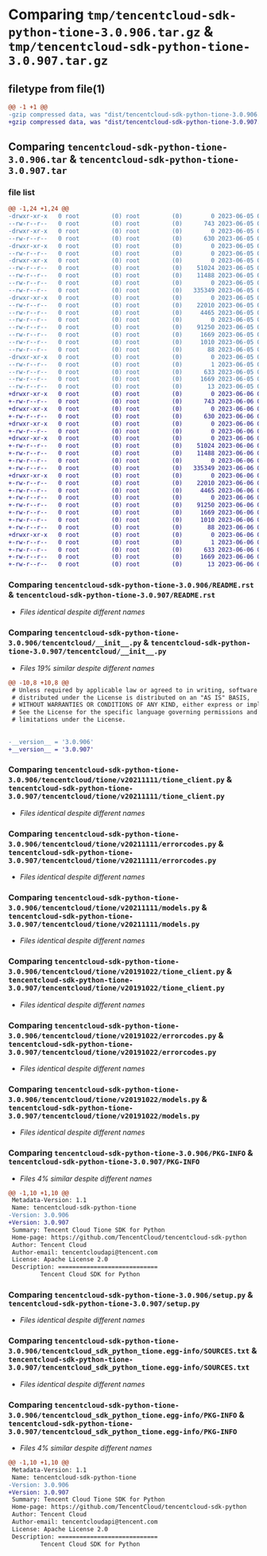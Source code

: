 # Comparing `tmp/tencentcloud-sdk-python-tione-3.0.906.tar.gz` & `tmp/tencentcloud-sdk-python-tione-3.0.907.tar.gz`

## filetype from file(1)

```diff
@@ -1 +1 @@
-gzip compressed data, was "dist/tencentcloud-sdk-python-tione-3.0.906.tar", last modified: Mon Jun  5 00:44:39 2023, max compression
+gzip compressed data, was "dist/tencentcloud-sdk-python-tione-3.0.907.tar", last modified: Tue Jun  6 02:37:25 2023, max compression
```

## Comparing `tencentcloud-sdk-python-tione-3.0.906.tar` & `tencentcloud-sdk-python-tione-3.0.907.tar`

### file list

```diff
@@ -1,24 +1,24 @@
-drwxr-xr-x   0 root         (0) root         (0)        0 2023-06-05 00:44:39.000000 tencentcloud-sdk-python-tione-3.0.906/
--rw-r--r--   0 root         (0) root         (0)      743 2023-06-05 00:44:39.000000 tencentcloud-sdk-python-tione-3.0.906/README.rst
-drwxr-xr-x   0 root         (0) root         (0)        0 2023-06-05 00:44:39.000000 tencentcloud-sdk-python-tione-3.0.906/tencentcloud/
--rw-r--r--   0 root         (0) root         (0)      630 2023-06-05 00:44:39.000000 tencentcloud-sdk-python-tione-3.0.906/tencentcloud/__init__.py
-drwxr-xr-x   0 root         (0) root         (0)        0 2023-06-05 00:44:39.000000 tencentcloud-sdk-python-tione-3.0.906/tencentcloud/tione/
--rw-r--r--   0 root         (0) root         (0)        0 2023-06-05 00:44:39.000000 tencentcloud-sdk-python-tione-3.0.906/tencentcloud/tione/__init__.py
-drwxr-xr-x   0 root         (0) root         (0)        0 2023-06-05 00:44:39.000000 tencentcloud-sdk-python-tione-3.0.906/tencentcloud/tione/v20211111/
--rw-r--r--   0 root         (0) root         (0)    51024 2023-06-05 00:44:39.000000 tencentcloud-sdk-python-tione-3.0.906/tencentcloud/tione/v20211111/tione_client.py
--rw-r--r--   0 root         (0) root         (0)    11488 2023-06-05 00:44:39.000000 tencentcloud-sdk-python-tione-3.0.906/tencentcloud/tione/v20211111/errorcodes.py
--rw-r--r--   0 root         (0) root         (0)        0 2023-06-05 00:44:39.000000 tencentcloud-sdk-python-tione-3.0.906/tencentcloud/tione/v20211111/__init__.py
--rw-r--r--   0 root         (0) root         (0)   335349 2023-06-05 00:44:39.000000 tencentcloud-sdk-python-tione-3.0.906/tencentcloud/tione/v20211111/models.py
-drwxr-xr-x   0 root         (0) root         (0)        0 2023-06-05 00:44:39.000000 tencentcloud-sdk-python-tione-3.0.906/tencentcloud/tione/v20191022/
--rw-r--r--   0 root         (0) root         (0)    22010 2023-06-05 00:44:39.000000 tencentcloud-sdk-python-tione-3.0.906/tencentcloud/tione/v20191022/tione_client.py
--rw-r--r--   0 root         (0) root         (0)     4465 2023-06-05 00:44:39.000000 tencentcloud-sdk-python-tione-3.0.906/tencentcloud/tione/v20191022/errorcodes.py
--rw-r--r--   0 root         (0) root         (0)        0 2023-06-05 00:44:39.000000 tencentcloud-sdk-python-tione-3.0.906/tencentcloud/tione/v20191022/__init__.py
--rw-r--r--   0 root         (0) root         (0)    91250 2023-06-05 00:44:39.000000 tencentcloud-sdk-python-tione-3.0.906/tencentcloud/tione/v20191022/models.py
--rw-r--r--   0 root         (0) root         (0)     1669 2023-06-05 00:44:39.000000 tencentcloud-sdk-python-tione-3.0.906/PKG-INFO
--rw-r--r--   0 root         (0) root         (0)     1010 2023-06-05 00:44:39.000000 tencentcloud-sdk-python-tione-3.0.906/setup.py
--rw-r--r--   0 root         (0) root         (0)       88 2023-06-05 00:44:39.000000 tencentcloud-sdk-python-tione-3.0.906/setup.cfg
-drwxr-xr-x   0 root         (0) root         (0)        0 2023-06-05 00:44:39.000000 tencentcloud-sdk-python-tione-3.0.906/tencentcloud_sdk_python_tione.egg-info/
--rw-r--r--   0 root         (0) root         (0)        1 2023-06-05 00:44:39.000000 tencentcloud-sdk-python-tione-3.0.906/tencentcloud_sdk_python_tione.egg-info/dependency_links.txt
--rw-r--r--   0 root         (0) root         (0)      633 2023-06-05 00:44:39.000000 tencentcloud-sdk-python-tione-3.0.906/tencentcloud_sdk_python_tione.egg-info/SOURCES.txt
--rw-r--r--   0 root         (0) root         (0)     1669 2023-06-05 00:44:39.000000 tencentcloud-sdk-python-tione-3.0.906/tencentcloud_sdk_python_tione.egg-info/PKG-INFO
--rw-r--r--   0 root         (0) root         (0)       13 2023-06-05 00:44:39.000000 tencentcloud-sdk-python-tione-3.0.906/tencentcloud_sdk_python_tione.egg-info/top_level.txt
+drwxr-xr-x   0 root         (0) root         (0)        0 2023-06-06 02:37:25.000000 tencentcloud-sdk-python-tione-3.0.907/
+-rw-r--r--   0 root         (0) root         (0)      743 2023-06-06 02:37:25.000000 tencentcloud-sdk-python-tione-3.0.907/README.rst
+drwxr-xr-x   0 root         (0) root         (0)        0 2023-06-06 02:37:25.000000 tencentcloud-sdk-python-tione-3.0.907/tencentcloud/
+-rw-r--r--   0 root         (0) root         (0)      630 2023-06-06 02:37:25.000000 tencentcloud-sdk-python-tione-3.0.907/tencentcloud/__init__.py
+drwxr-xr-x   0 root         (0) root         (0)        0 2023-06-06 02:37:25.000000 tencentcloud-sdk-python-tione-3.0.907/tencentcloud/tione/
+-rw-r--r--   0 root         (0) root         (0)        0 2023-06-06 02:37:25.000000 tencentcloud-sdk-python-tione-3.0.907/tencentcloud/tione/__init__.py
+drwxr-xr-x   0 root         (0) root         (0)        0 2023-06-06 02:37:25.000000 tencentcloud-sdk-python-tione-3.0.907/tencentcloud/tione/v20211111/
+-rw-r--r--   0 root         (0) root         (0)    51024 2023-06-06 02:37:25.000000 tencentcloud-sdk-python-tione-3.0.907/tencentcloud/tione/v20211111/tione_client.py
+-rw-r--r--   0 root         (0) root         (0)    11488 2023-06-06 02:37:25.000000 tencentcloud-sdk-python-tione-3.0.907/tencentcloud/tione/v20211111/errorcodes.py
+-rw-r--r--   0 root         (0) root         (0)        0 2023-06-06 02:37:25.000000 tencentcloud-sdk-python-tione-3.0.907/tencentcloud/tione/v20211111/__init__.py
+-rw-r--r--   0 root         (0) root         (0)   335349 2023-06-06 02:37:25.000000 tencentcloud-sdk-python-tione-3.0.907/tencentcloud/tione/v20211111/models.py
+drwxr-xr-x   0 root         (0) root         (0)        0 2023-06-06 02:37:25.000000 tencentcloud-sdk-python-tione-3.0.907/tencentcloud/tione/v20191022/
+-rw-r--r--   0 root         (0) root         (0)    22010 2023-06-06 02:37:25.000000 tencentcloud-sdk-python-tione-3.0.907/tencentcloud/tione/v20191022/tione_client.py
+-rw-r--r--   0 root         (0) root         (0)     4465 2023-06-06 02:37:25.000000 tencentcloud-sdk-python-tione-3.0.907/tencentcloud/tione/v20191022/errorcodes.py
+-rw-r--r--   0 root         (0) root         (0)        0 2023-06-06 02:37:25.000000 tencentcloud-sdk-python-tione-3.0.907/tencentcloud/tione/v20191022/__init__.py
+-rw-r--r--   0 root         (0) root         (0)    91250 2023-06-06 02:37:25.000000 tencentcloud-sdk-python-tione-3.0.907/tencentcloud/tione/v20191022/models.py
+-rw-r--r--   0 root         (0) root         (0)     1669 2023-06-06 02:37:25.000000 tencentcloud-sdk-python-tione-3.0.907/PKG-INFO
+-rw-r--r--   0 root         (0) root         (0)     1010 2023-06-06 02:37:25.000000 tencentcloud-sdk-python-tione-3.0.907/setup.py
+-rw-r--r--   0 root         (0) root         (0)       88 2023-06-06 02:37:25.000000 tencentcloud-sdk-python-tione-3.0.907/setup.cfg
+drwxr-xr-x   0 root         (0) root         (0)        0 2023-06-06 02:37:25.000000 tencentcloud-sdk-python-tione-3.0.907/tencentcloud_sdk_python_tione.egg-info/
+-rw-r--r--   0 root         (0) root         (0)        1 2023-06-06 02:37:25.000000 tencentcloud-sdk-python-tione-3.0.907/tencentcloud_sdk_python_tione.egg-info/dependency_links.txt
+-rw-r--r--   0 root         (0) root         (0)      633 2023-06-06 02:37:25.000000 tencentcloud-sdk-python-tione-3.0.907/tencentcloud_sdk_python_tione.egg-info/SOURCES.txt
+-rw-r--r--   0 root         (0) root         (0)     1669 2023-06-06 02:37:25.000000 tencentcloud-sdk-python-tione-3.0.907/tencentcloud_sdk_python_tione.egg-info/PKG-INFO
+-rw-r--r--   0 root         (0) root         (0)       13 2023-06-06 02:37:25.000000 tencentcloud-sdk-python-tione-3.0.907/tencentcloud_sdk_python_tione.egg-info/top_level.txt
```

### Comparing `tencentcloud-sdk-python-tione-3.0.906/README.rst` & `tencentcloud-sdk-python-tione-3.0.907/README.rst`

 * *Files identical despite different names*

### Comparing `tencentcloud-sdk-python-tione-3.0.906/tencentcloud/__init__.py` & `tencentcloud-sdk-python-tione-3.0.907/tencentcloud/__init__.py`

 * *Files 19% similar despite different names*

```diff
@@ -10,8 +10,8 @@
 # Unless required by applicable law or agreed to in writing, software
 # distributed under the License is distributed on an "AS IS" BASIS,
 # WITHOUT WARRANTIES OR CONDITIONS OF ANY KIND, either express or implied.
 # See the License for the specific language governing permissions and
 # limitations under the License.
 
 
-__version__ = '3.0.906'
+__version__ = '3.0.907'
```

### Comparing `tencentcloud-sdk-python-tione-3.0.906/tencentcloud/tione/v20211111/tione_client.py` & `tencentcloud-sdk-python-tione-3.0.907/tencentcloud/tione/v20211111/tione_client.py`

 * *Files identical despite different names*

### Comparing `tencentcloud-sdk-python-tione-3.0.906/tencentcloud/tione/v20211111/errorcodes.py` & `tencentcloud-sdk-python-tione-3.0.907/tencentcloud/tione/v20211111/errorcodes.py`

 * *Files identical despite different names*

### Comparing `tencentcloud-sdk-python-tione-3.0.906/tencentcloud/tione/v20211111/models.py` & `tencentcloud-sdk-python-tione-3.0.907/tencentcloud/tione/v20211111/models.py`

 * *Files identical despite different names*

### Comparing `tencentcloud-sdk-python-tione-3.0.906/tencentcloud/tione/v20191022/tione_client.py` & `tencentcloud-sdk-python-tione-3.0.907/tencentcloud/tione/v20191022/tione_client.py`

 * *Files identical despite different names*

### Comparing `tencentcloud-sdk-python-tione-3.0.906/tencentcloud/tione/v20191022/errorcodes.py` & `tencentcloud-sdk-python-tione-3.0.907/tencentcloud/tione/v20191022/errorcodes.py`

 * *Files identical despite different names*

### Comparing `tencentcloud-sdk-python-tione-3.0.906/tencentcloud/tione/v20191022/models.py` & `tencentcloud-sdk-python-tione-3.0.907/tencentcloud/tione/v20191022/models.py`

 * *Files identical despite different names*

### Comparing `tencentcloud-sdk-python-tione-3.0.906/PKG-INFO` & `tencentcloud-sdk-python-tione-3.0.907/PKG-INFO`

 * *Files 4% similar despite different names*

```diff
@@ -1,10 +1,10 @@
 Metadata-Version: 1.1
 Name: tencentcloud-sdk-python-tione
-Version: 3.0.906
+Version: 3.0.907
 Summary: Tencent Cloud Tione SDK for Python
 Home-page: https://github.com/TencentCloud/tencentcloud-sdk-python
 Author: Tencent Cloud
 Author-email: tencentcloudapi@tencent.com
 License: Apache License 2.0
 Description: ============================
         Tencent Cloud SDK for Python
```

### Comparing `tencentcloud-sdk-python-tione-3.0.906/setup.py` & `tencentcloud-sdk-python-tione-3.0.907/setup.py`

 * *Files identical despite different names*

### Comparing `tencentcloud-sdk-python-tione-3.0.906/tencentcloud_sdk_python_tione.egg-info/SOURCES.txt` & `tencentcloud-sdk-python-tione-3.0.907/tencentcloud_sdk_python_tione.egg-info/SOURCES.txt`

 * *Files identical despite different names*

### Comparing `tencentcloud-sdk-python-tione-3.0.906/tencentcloud_sdk_python_tione.egg-info/PKG-INFO` & `tencentcloud-sdk-python-tione-3.0.907/tencentcloud_sdk_python_tione.egg-info/PKG-INFO`

 * *Files 4% similar despite different names*

```diff
@@ -1,10 +1,10 @@
 Metadata-Version: 1.1
 Name: tencentcloud-sdk-python-tione
-Version: 3.0.906
+Version: 3.0.907
 Summary: Tencent Cloud Tione SDK for Python
 Home-page: https://github.com/TencentCloud/tencentcloud-sdk-python
 Author: Tencent Cloud
 Author-email: tencentcloudapi@tencent.com
 License: Apache License 2.0
 Description: ============================
         Tencent Cloud SDK for Python
```

